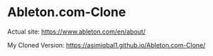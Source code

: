 # Ableton.com-Clone


Actual site: https://www.ableton.com/en/about/


My Cloned Version: https://asimiqbal1.github.io/Ableton.com-Clone/
